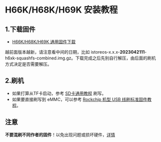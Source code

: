 # H66K/H68K/H69K 安装教程

## 1.下载固件

* [H66K/H68K/H69K 通用固件下载](https://fw.koolcenter.com/iStoreOS/h6xk/)

越前面版本越新，请注意看中间的日期，比如 istoreos-x.x.x-**2023042111**-h6xk-squashfs-combined.img.gz。下载完成之后先别自行解压，由后面的刷机方式决定是否需要解压。

## 2.刷机
* 如果打算从TF卡启动，参考 [SD卡通用教程](/zh/guide/istoreos/install_sd.html) 刷写。
* 如果要直接刷写到 eMMC，可以参考 [Rockchip 机型 USB 线刷标准固件教程](/zh/guide/istoreos/install_rockchip_sysupgrade.html)。

## 注意
**不要混刷不同作者的固件**！以免出现问题或损坏硬件，[详情](https://github.com/istoreos/istoreos/issues/1012)
